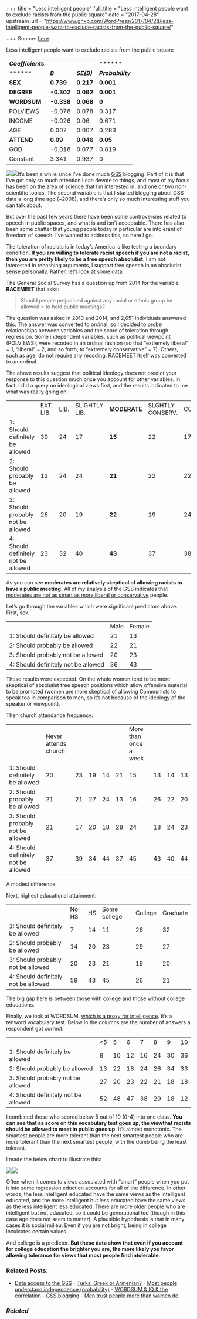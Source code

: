+++
title = "Less intelligent people"
full_title = "Less intelligent people want to exclude racists from the public square"
date = "2017-04-28"
upstream_url = "https://www.gnxp.com/WordPress/2017/04/28/less-intelligent-people-want-to-exclude-racists-from-the-public-square/"

+++
Source: [here](https://www.gnxp.com/WordPress/2017/04/28/less-intelligent-people-want-to-exclude-racists-from-the-public-square/).

Less intelligent people want to exclude racists from the public square

|                    |            |             |                   |
|--------------------|------------|-------------|-------------------|
| ***Coefficients*** |            |             | ******           |
| ******            | ***B***    | ***SE(B)*** | ***Probability*** |
| **SEX**            | **0.739**  | **0.217**   | **0.001**         |
| **DEGREE**         | **-0.302** | **0.092**   | **0.001**         |
| **WORDSUM**        | **-0.338** | **0.068**   | **0**             |
| POLVIEWS           | -0.078     | 0.078       | 0.317             |
| INCOME             | -0.026     | 0.06        | 0.671             |
| AGE                | 0.007      | 0.007       | 0.283             |
| **ATTEND**         | **0.09**   | **0.046**   | **0.05**          |
| GOD                | -0.018     | 0.077       | 0.819             |
| Constant           | 3.341      | 0.937       | 0                 |

![](https://i0.wp.com/gnxp.com/WordPress/wp-content/uploads/2017/04/41mS3TGKdXL._SX280_BO1204203200_.jpg?resize=282%2C498)![](https://i0.wp.com/gnxp.com/WordPress/wp-content/uploads/2017/04/41mS3TGKdXL._SX280_BO1204203200_.jpg?resize=282%2C498)It’s been a while since I’ve done much [GSS](http://sda.berkeley.edu/sdaweb/analysis/?dataset=gss14) blogging. Part of it is that I’ve got only so much attention I can devote to things, and most of my focus has been on the area of science that I’m interested in, and one or two non-scientific topics. The second variable is that I started blogging about GSS data a long time ago (\~2008), and there’s only so much interesting stuff you can talk about.

But over the past few years there have been some controversies related to speech in public spaces, and what is and isn’t acceptable. There has also been some chatter that young people today in particular are intolerant of freedom of speech. I’ve wanted to address this, so here I go.

The toleration of racists is in today’s America is like testing a boundary condition. **If you are willing to tolerate racist speech if you are not a racist, then you are pretty likely to be a free speech absolutist**. I am not interested in rehashing arguments, I support free speech in an absolutist sense personally. Rather, let’s look at some data.

The General Social Survey has a question up from 2014 for the variable **RACEMEET** that asks:

> Should people prejudiced against any racial or ethnic group be allowed > to hold public meetings?

The question was asked in 2010 and 2014, and 2,651 individuals answered this. The answer was converted to ordinal, so I decided to probe relationships between variables and the score of toleration through regression. Some independent variables, such as political viewpoint (POLVIEWS), were recoded in an ordinal fashion (so that “extremely liberal” = 1, “liberal” = 2, and so forth, to “extremely conservative” = 7). Others, such as age, do not require any recoding. RACEMEET itself was converted to an ordinal.

The above results suggest that political ideology does not predict your response to this question much once you account for other variables. In fact, I did a query on ideological views first, and the results indicated to me what was really going on.

|                                     |           |      |               |              |                  |          |               |
|-------------------------------------|-----------|------|---------------|--------------|------------------|----------|---------------|
|                                    | EXT. LIB. | LIB. | SLIGHTLY LIB. | **MODERATE** | SLGHTLY CONSERV. | CONSERV. | EXT. CONSERV. |
| 1: Should definitely be allowed     | 39        | 24   | 17            | **15**       | 22               | 17       | 20            |
| 2: Should probably be allowed       | 12        | 24   | 24            | **21**       | 22               | 22       | 15            |
| 3: Should probably not be allowed   | 26        | 20   | 19            | **22**       | 19               | 24       | 22            |
| 4: Should definitely not be allowed | 23        | 32   | 40            | **43**       | 37               | 38       | 43            |

As you can see **moderates are relatively skeptical of allowing racists to have a public meeting.** All of my analysis of the GSS indicates that [moderates are not as smart as more liberal or conservative](http://blogs.discovermagazine.com/gnxp/2012/10/political-moderates-and-independents-are-not-as-smart-on-average/) people.

Let’s go through the variables which were significant predictors above. First, sex.

|                                     |      |        |
|-------------------------------------|------|--------|
|                                     | Male | Female |
| 1: Should definitely be allowed     | 21   | 13     |
| 2: Should probably be allowed       | 22   | 21     |
| 3: Should probably not be allowed   | 20   | 23     |
| 4: Should definitely not be allowed | 36   | 43     |

These results were expected. On the whole women tend to be more skeptical of absolutist free speech positions which allow offensive material to be promoted (women are more skeptical of allowing Communists to speak too in comparison to men, so it’s not because of the ideology of the speaker or viewpoint).

Then church attendance frequency:

|                                     |                      |     |     |     |     |                       |     |     |     |
|-------------------------------------|----------------------|-----|-----|-----|-----|-----------------------|-----|-----|-----|
|                                     | Never attends church |     |     |     |     | More than once a week |     |     |     |
| 1: Should definitely be allowed     | 20                   | 23  | 19  | 14  | 21  | 15                    | 13  | 14  | 13  |
| 2: Should probably be allowed       | 21                   | 21  | 27  | 24  | 13  | 16                    | 26  | 22  | 20  |
| 3: Should probably not be allowed   | 21                   | 17  | 20  | 18  | 28  | 24                    | 18  | 24  | 23  |
| 4: Should definitely not be allowed | 37                   | 39  | 34  | 44  | 37  | 45                    | 43  | 40  | 44  |

A modest difference.

Next, highest educational attainment:

|                                     |       |     |              |         |          |
|-------------------------------------|-------|-----|--------------|---------|----------|
|                                     | No HS | HS  | Some college | College | Graduate |
| 1: Should definitely be allowed     | 7     | 14  | 11           | 26      | 32       |
| 2: Should probably be allowed       | 14    | 20  | 23           | 29      | 27       |
| 3: Should probably not be allowed   | 20    | 23  | 21           | 19      | 20       |
| 4: Should definitely not be allowed | 59    | 43  | 45           | 26      | 21       |

The big gap here is between those with college and those without college educations.

Finally, we look at WORDSUM, [which is a proxy for intelligence](http://blogs.discovermagazine.com/gnxp/2010/05/wordsum-iq/#.WQQqW1PyvBI). It’s a tenword vocabulary test. Below in the columns are the number of answers a respondent got correct:

|                                     |     |     |     |     |     |     |     |
|-------------------------------------|-----|-----|-----|-----|-----|-----|-----|
|                                     | \<5 | 5   | 6   | 7   | 8   | 9   | 10  |
| 1: Should definitely be allowed     | 8   | 10  | 12  | 16  | 24  | 30  | 36  |
| 2: Should probably be allowed       | 13  | 22  | 18  | 24  | 26  | 34  | 33  |
| 3: Should probably not be allowed   | 27  | 20  | 23  | 22  | 21  | 18  | 18  |
| 4: Should definitely not be allowed | 52  | 48  | 47  | 38  | 29  | 18  | 12  |

I combined those who scored below 5 out of 10 (0-4) into one class. **You can see that as score on this vocabulary test goes up, the viewthat racists should be allowed to meet in public goes up**. It’s almost monotonic. The smartest people are more tolerant than the next smartest people who are more tolerant than the next smartest people, with the dumb being the least tolerant.

I made the below chart to illustrate this:

![](https://i0.wp.com/gnxp.com/WordPress/wp-content/uploads/2017/04/racists_allowed_to_meet.png?resize=640%2C587)![](https://i0.wp.com/gnxp.com/WordPress/wp-content/uploads/2017/04/racists_allowed_to_meet.png?resize=640%2C587)

Often when it comes to views associated with “smart” people when you put it into some regression eduction accounts for all of the difference. In other words, the less intelligent educated have the same views as the intelligent educated, and the more intelligent but less educated have the same views as the less intelligent less educated. There are more older people who are intelligent but not educated, so it could be generational too (though in this case age does not seem to matter). A plausible hypothesis is that in many cases it is social milieu. Even if you are not bright, being in college inculcates certain values.

And college is a predictor. **But these data show that even if you account for college education the brighter you are, the more likely you favor allowing tolerance for views that most people find intolerable**.

### Related Posts:

- [Data access to the
  GSS](https://www.gnxp.com/WordPress/2006/09/26/data-access-to-the-gss/) - [Turks: Greek or
  Armenian?](https://www.gnxp.com/WordPress/2021/08/24/turks-greek-or-armenian/) - [Most people understand independence
  (probability)](https://www.gnxp.com/WordPress/2009/03/22/most-people-understand-independence-probability/) - [WORDSUM & IQ & the
  correlation](https://www.gnxp.com/WordPress/2010/05/04/wordsum-iq/) - [GSS
  blogging](https://www.gnxp.com/WordPress/2008/12/09/gss-blogging/) - [Men trust people more than women
  do](https://www.gnxp.com/WordPress/2011/05/09/men-trust-people-more-than-women/)

### *Related*

[](https://www.addtoany.com/add_to/facebook?linkurl=https%3A%2F%2Fwww.gnxp.com%2FWordPress%2F2017%2F04%2F28%2Fless-intelligent-people-want-to-exclude-racists-from-the-public-square%2F&linkname=Less%20intelligent%20people%20want%20to%20exclude%20racists%20from%20the%20public%20square "Facebook")[](https://www.addtoany.com/add_to/twitter?linkurl=https%3A%2F%2Fwww.gnxp.com%2FWordPress%2F2017%2F04%2F28%2Fless-intelligent-people-want-to-exclude-racists-from-the-public-square%2F&linkname=Less%20intelligent%20people%20want%20to%20exclude%20racists%20from%20the%20public%20square "Twitter")[](https://www.addtoany.com/add_to/email?linkurl=https%3A%2F%2Fwww.gnxp.com%2FWordPress%2F2017%2F04%2F28%2Fless-intelligent-people-want-to-exclude-racists-from-the-public-square%2F&linkname=Less%20intelligent%20people%20want%20to%20exclude%20racists%20from%20the%20public%20square "Email")[](https://www.addtoany.com/share)
